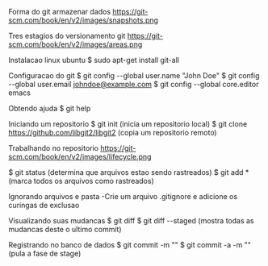 Forma do git armazenar dados
https://git-scm.com/book/en/v2/images/snapshots.png


Tres estagios do versionamento git
https://git-scm.com/book/en/v2/images/areas.png


Instalacao linux ubuntu
$ sudo apt-get install git-all

Configuracao do git
$ git config --global user.name "John Doe"
$ git config --global user.email johndoe@example.com
$ git config --global core.editor emacs

Obtendo ajuda
$ git help <palavra chave>

Iniciando um repositorio
$ git init (inicia um repositorio local)
$ git clone https://github.com/libgit2/libgit2 (copia um repositorio remoto)

Trabalhando no repositorio
https://git-scm.com/book/en/v2/images/lifecycle.png

$ git status (determina que arquivos estao sendo rastreados)
$ git add * (marca todos os arquivos como rastreados)

Ignorando arquivos e pasta
-Crie um arquivo .gitignore e adicione os curingas de exclusao

Visualizando suas mudancas
$ git diff
$ git diff --staged (mostra todas as mudancas deste o ultimo commit)

Registrando no banco de dados
$ git commit -m "<mensagem do commit>"
$ git commit -a -m "<mensagem>" (pula a fase de stage)
